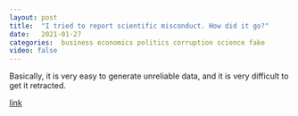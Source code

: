 ```yaml
---
layout: post
title:  "I tried to report scientific misconduct. How did it go?"
date:   2021-01-27
categories:  business economics politics corruption science fake
video: false
---
```


Basically, it is very easy to generate unreliable data, and it is very difficult to get it retracted.

[link](//crystalprisonzone.blogspot.com/2021/01/i-tried-to-report-scientific-misconduct.html)